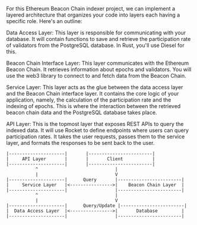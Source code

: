 For this Ethereum Beacon Chain indexer project, we can implement a layered architecture that organizes your code into layers each having a specific role. Here's an outline:

Data Access Layer: This layer is responsible for communicating with your database. It will contain functions to save and retrieve the participation rate of validators from the PostgreSQL database. In Rust, you'll use Diesel for this.

Beacon Chain Interface Layer: This layer communicates with the Ethereum Beacon Chain. It retrieves information about epochs and validators. You will use the web3 library to connect to and fetch data from the Beacon Chain.

Service Layer: This layer acts as the glue between the data access layer and the Beacon Chain interface layer. It contains the core logic of your application, namely, the calculation of the participation rate and the indexing of epochs. This is where the interaction between the retrieved beacon chain data and the PostgreSQL database takes place.

API Layer: This is the topmost layer that exposes REST APIs to query the indexed data. It will use Rocket to define endpoints where users can query participation rates. It takes the user requests, passes them to the service layer, and formats the responses to be sent back to the user.

```
|---------------------|       |------------------------|  
|     API Layer       |       |       Client           |
|---------------------|       |------------------------|
           ^                             |
           |                             V
|---------------------|      Query       |------------------------|
|     Service Layer   |<---------------->|    Beacon Chain Layer  |
|---------------------|                  |------------------------|
           ^                             |
           |                             V
|---------------------|      Query/Update |------------------------|
|  Data Access Layer  |<---------------->|       Database         |
|---------------------|                  |------------------------|

```